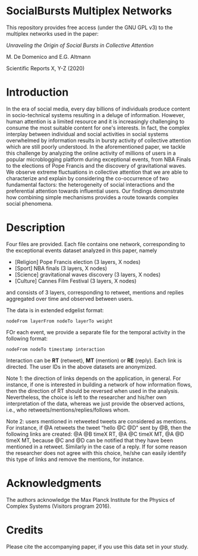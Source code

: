 # SocialBursts Multiplex Networks

This repository provides free access (under the GNU GPL v3) to the multiplex networks used in the paper:

*Unraveling the Origin of Social Bursts in Collective Attention*

M. De Domenico and E.G. Altmann

Scientific Reports X, Y-Z (2020)

# Introduction

In the era of social media, every day billions of individuals produce content in socio-technical systems resulting in a deluge of information. However, human attention is a limited resource and it is increasingly challenging to consume the most suitable content for one's interests. In fact, the complex interplay between individual and social activities in social systems overwhelmed by information results in bursty activity of collective attention which are still poorly understood. 
In the aforementioned paper, we tackle this challenge by analyzing the online activity of millions of users in a popular microblogging platform during exceptional events, from NBA Finals to the elections of Pope Francis and the discovery of gravitational waves. We observe extreme fluctuations in collective attention that we are able to characterize and explain by considering the co-occurrence of two fundamental factors: the heterogeneity of social interactions and the preferential attention towards influential users. Our findings demonstrate how combining simple mechanisms provides a route towards complex social phenomena.

# Description

Four files are provided. Each file contains one network, corresponding to the exceptional events dataset analyzed in this paper, namely

* [Religion] Pope Francis election (3 layers, X nodes)
* [Sport] NBA finals (3 layers, X nodes)
* [Science] gravitational waves discovery (3 layers, X nodes)
* [Culture] Cannes Film Festival (3 layers, X nodes)

and consists of 3 layers, corresponding to retweet, mentions and replies aggregated over time and observed between users.

The data is in extended edgelist format:

    nodeFrom layerFrom nodeTo layerTo weight

FOr each event, we provide a separate file for the temporal activity in the following format:

    nodeFrom nodeTo timestamp interaction

Interaction can be **RT** (retweet), **MT** (mention) or **RE** (reply). Each link is directed. The user IDs in the above datasets are anonymized.

Note 1: the direction of links depends on the application, in general. For instance, if one is interested in building a network of how information flows, then the direction of RT should be reversed when used in the analysis. Nevertheless, the choice is left to the researcher and his/her own interpretation of the data, whereas we just provide the observed actions, i.e., who retweets/mentions/replies/follows whom.

Note 2: users mentioned in retweeted tweets are considered as mentions. For instance, if @A retweets the tweet “hello @C @D" sent by @B, then the following links are created: @A @B timeX RT, @A @C timeX MT, @A @D timeX MT, because @C and @D can be notified that they have been mentioned in a retweet. Similarly in the case of a reply. If for some reason the researcher does not agree with this choice, he/she can easily identify this type of links and remove the mentions, for instance.

# Acknowledgments

The authors acknowledge the Max Planck Institute for the Physics of Complex Systems (Visitors program 2016).

# Credits

Please cite the accompanying paper, if you use this data set in your study.
